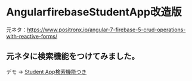 # AngularfirebaseStudentApp改造版

元ネタ：https://www.positronx.io/angular-7-firebase-5-crud-operations-with-reactive-forms/


## 元ネタに検索機能をつけてみました。

デモ → [Student App検索機能つき](https://student-app-2fa7d.firebaseapp.com "Student App検索機能つき")


